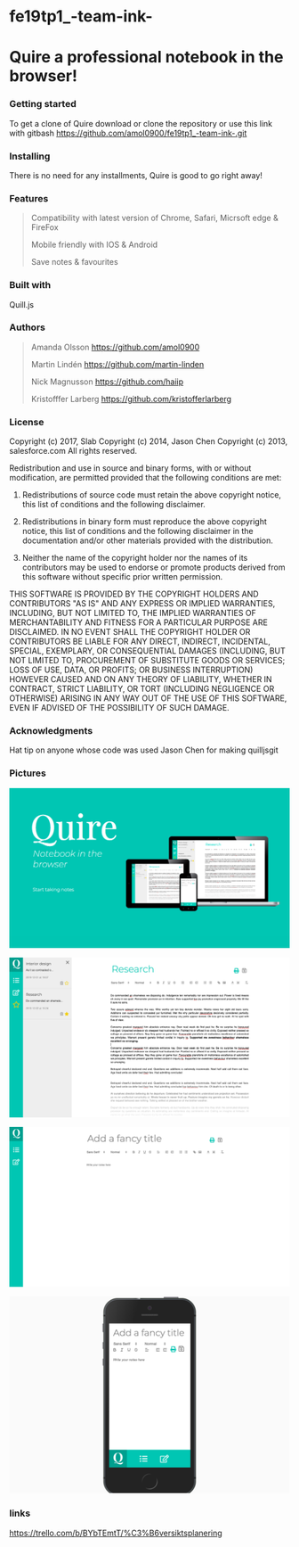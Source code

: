 # fe19tp1_-team-ink-
# Quire a professional notebook in the browser!

 ### Getting started 

To get a clone of Quire download or clone the repository 
or use this link with gitbash https://github.com/amol0900/fe19tp1_-team-ink-.git


### Installing
There is no need for any installments, Quire is good to go right away!

### Features

> Compatibility with latest version of Chrome, Safari, Micrsoft edge & FireFox
>
> Mobile friendly with IOS & Android
>
>Save notes & favourites 



### Built with 
Quill.js 

### Authors
>Amanda Olsson  https://github.com/amol0900
>
>Martin Lindén  https://github.com/martin-linden
>
>Nick Magnusson  https://github.com/haiip
>
>Kristofffer Larberg https://github.com/kristofferlarberg

### License
Copyright (c) 2017, Slab
Copyright (c) 2014, Jason Chen
Copyright (c) 2013, salesforce.com
All rights reserved.

Redistribution and use in source and binary forms, with or without
modification, are permitted provided that the following conditions
are met:

1. Redistributions of source code must retain the above copyright
notice, this list of conditions and the following disclaimer.

2. Redistributions in binary form must reproduce the above copyright
notice, this list of conditions and the following disclaimer in the
documentation and/or other materials provided with the distribution.

3. Neither the name of the copyright holder nor the names of its
contributors may be used to endorse or promote products derived from
this software without specific prior written permission.

THIS SOFTWARE IS PROVIDED BY THE COPYRIGHT HOLDERS AND CONTRIBUTORS "AS
IS" AND ANY EXPRESS OR IMPLIED WARRANTIES, INCLUDING, BUT NOT LIMITED
TO, THE IMPLIED WARRANTIES OF MERCHANTABILITY AND FITNESS FOR A
PARTICULAR PURPOSE ARE DISCLAIMED. IN NO EVENT SHALL THE COPYRIGHT
HOLDER OR CONTRIBUTORS BE LIABLE FOR ANY DIRECT, INDIRECT, INCIDENTAL,
SPECIAL, EXEMPLARY, OR CONSEQUENTIAL DAMAGES (INCLUDING, BUT NOT
LIMITED TO, PROCUREMENT OF SUBSTITUTE GOODS OR SERVICES; LOSS OF USE,
DATA, OR PROFITS; OR BUSINESS INTERRUPTION) HOWEVER CAUSED AND ON ANY
THEORY OF LIABILITY, WHETHER IN CONTRACT, STRICT LIABILITY, OR TORT
(INCLUDING NEGLIGENCE OR OTHERWISE) ARISING IN ANY WAY OUT OF THE USE
OF THIS SOFTWARE, EVEN IF ADVISED OF THE POSSIBILITY OF SUCH DAMAGE.

### Acknowledgments
Hat tip on anyone whose code was used
Jason Chen for making quilljsgit


### Pictures

![Landing](docs/4.png "landing")  

![Note](docs/1.png "note")

![Desktop](docs/2.png "desktop")  

![Mobile](docs/3.png "mobile")



### links
        
https://trello.com/b/BYbTEmtT/%C3%B6versiktsplanering








